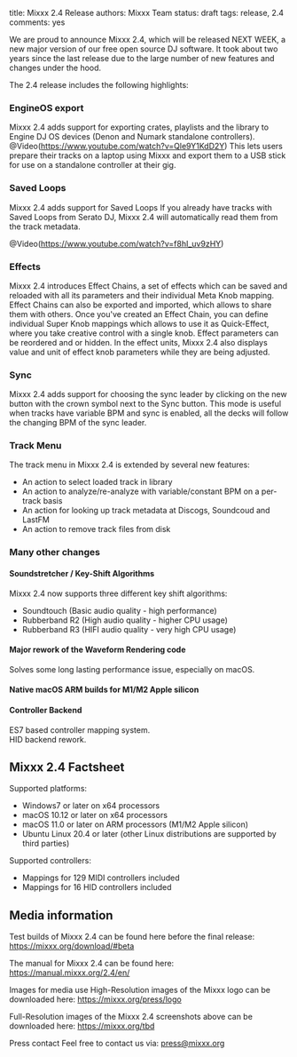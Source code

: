 title: Mixxx 2.4 Release
authors: Mixxx Team
status: draft
tags: release, 2.4
comments: yes


We are proud to announce Mixxx 2.4, which will be released NEXT WEEK, a new major version of our free open source DJ software. It took about two years since the last release due to the large number of new features and changes under the hood.

The 2.4 release includes the following highlights:

### EngineOS export
Mixxx 2.4 adds support for exporting crates, playlists and the library to Engine DJ OS devices (Denon and Numark standalone controllers).
@Video(https://www.youtube.com/watch?v=Qle9Y1KdD2Y)
This lets users prepare their tracks on a laptop using Mixxx and export them to a USB stick for use on a standalone controller at their gig.

### Saved Loops
Mixxx 2.4 adds support for Saved Loops
If you already have tracks with Saved Loops from Serato DJ, Mixxx 2.4 will automatically read them from the track metadata.

@Video(https://www.youtube.com/watch?v=f8hI_uv9zHY)

### Effects
Mixxx 2.4 introduces Effect Chains, a set of effects which can be saved and reloaded with all its parameters and their individual Meta Knob mapping. Effect Chains can also be exported and imported, which allows to share them with others.
Once you've created an Effect Chain, you can define individual Super Knob mappings which allows to use it as Quick-Effect, where you take creative control with a single knob. Effect parameters can be reordered and or hidden.
In the effect units, Mixxx 2.4 also displays value and unit of effect knob parameters while they are being adjusted.

### Sync
Mixxx 2.4 adds support for choosing the sync leader by clicking on the new button with the crown symbol next to the Sync button.
This mode is useful when tracks have variable BPM and sync is enabled, all the decks will follow the changing BPM of the sync leader.

### Track Menu
The track menu in Mixxx 2.4 is extended by several new features:

- An action to select loaded track in library
- An action to analyze/re-analyze with variable/constant BPM on a per-track basis
- An action for looking up track metadata at Discogs, Soundcoud and LastFM
- An action to remove track files from disk

### Many other changes

#### Soundstretcher / Key-Shift Algorithms
Mixxx 2.4 now supports three different key shift algorithms:

- Soundtouch (Basic audio quality - high performance)
- Rubberband R2 (High audio quality - higher CPU usage)
- Rubberband R3 (HIFI audio quality - very high CPU usage)

#### Major rework of the Waveform Rendering code
Solves some long lasting performance issue, especially on macOS.

#### Native macOS ARM builds for M1/M2 Apple silicon

#### Controller Backend
ES7 based controller mapping system.  
HID backend rework.

## Mixxx 2.4 Factsheet

Supported platforms:

- Windows7 or later on x64 processors
- macOS 10.12 or later on x64 processors
- macOS 11.0 or later on ARM processors (M1/M2 Apple silicon)
- Ubuntu Linux 20.4 or later (other Linux distributions are supported by third parties)

Supported controllers:

- Mappings for 129 MIDI controllers included
- Mappings for 16 HID controllers included



## Media information
Test builds of Mixxx 2.4 can be found here before the final release:
https://mixxx.org/download/#beta

The manual for Mixxx 2.4 can be found here:
https://manual.mixxx.org/2.4/en/

Images for media use
High-Resolution images of the Mixxx logo can be downloaded here:
https://mixxx.org/press/logo

Full-Resolution images of the Mixxx 2.4 screenshots above can be downloaded here:
https://mixxx.org/tbd

Press contact
Feel free to contact us via:
press@mixxx.org
